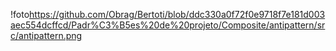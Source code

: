 !foto<https://github.com/Obrag/Bertoti/blob/ddc330a0f72f0e9718f7e181d003aec554dcffcd/Padr%C3%B5es%20de%20projeto/Composite/antipattern/src/antipattern.png>
